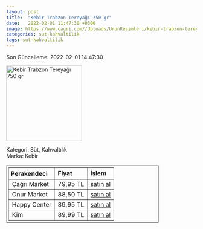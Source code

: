 ```yaml
---
layout: post
title:  "Kebir Trabzon Tereyağı 750 gr"
date:   2022-02-01 11:47:30 +0300
image: https://www.cagri.com//Uploads/UrunResimleri/kebir-trabzon-tereyagi-750-gr-8181.jpg
categories: sut-kahvaltilik
tags: sut-kahvaltilik
---
```


Son Güncelleme: 2022-02-01 14:47:30

<img src="https://www.cagri.com//Uploads/UrunResimleri/kebir-trabzon-tereyagi-750-gr-8181.jpg" width="200" alt="Kebir Trabzon Tereyağı 750 gr" />

Kategori: Süt, Kahvaltılık
<br />
Marka: Kebir

<table border="1" style="padding: 5px;width:80%;">
  <tr>
    <td style="padding: 5px;"><strong>Perakendeci</strong></td>
    <td><strong>Fiyat</strong></td>
    <td><strong>İşlem</strong></td>
  </tr>
  <tr>
              <td>Çağrı Market</td>
              <td>79,95 TL</td>
              <td><a target="_blank" href="https://www.cagri.com/kebir-trabzon-tereyagi-750gr?">satın al</a></td>
            </tr><tr>
              <td>Onur Market</td>
              <td>88,50 TL</td>
              <td><a target="_blank" href="https://www.onurmarket.com/product/kebir-tereyag-gurme-tuzsuz-750-gr/786e230f-79a2-4555-a178-cc18ebcccca5">satın al</a></td>
            </tr><tr>
              <td>Happy Center</td>
              <td>89,95 TL</td>
              <td><a target="_blank" href="https://www.happycenter.com.tr/Product/?product_id=15738">satın al</a></td>
            </tr><tr>
              <td>Kim</td>
              <td>89,99 TL</td>
              <td><a target="_blank" href="https://www.kimgeldi.com/kebir-gurme-tereyagi-750-gr">satın al</a></td>
            </tr>
</table>
